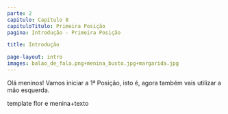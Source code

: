 ```yaml
---
parte: 2
capitulo: Capítulo 8
capituloTitulo: Primeira Posição
pagina: Introdução - Primeira Posição

title: Introdução

page-layout: intro
images: balao_de_fala.png+menina_busto.jpg+margarida.jpg
---
```


Olá meninos! Vamos iniciar a 1ª Posição, isto é, agora também vais utilizar a mão esquerda.

template flor e menina+texto
